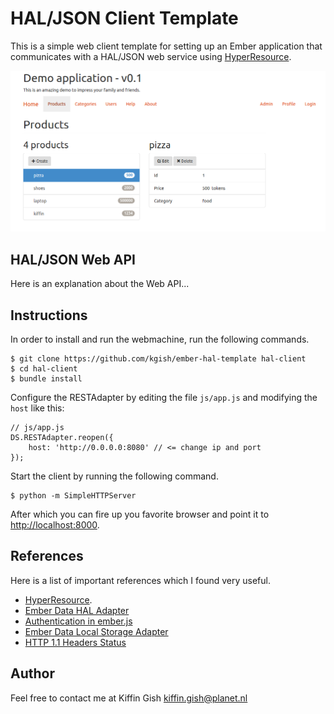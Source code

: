 # HAL/JSON Client Template

This is a simple web client template for setting up an Ember application that communicates with
a HAL/JSON web service using [HyperResource](https://github.com/gamache/hyperresource).

![](images/screenshot.png?raw=true)

## HAL/JSON Web API

Here is an explanation about the Web API...

## Instructions

In order to install and run the webmachine, run the following commands.

    $ git clone https://github.com/kgish/ember-hal-template hal-client
    $ cd hal-client
    $ bundle install

Configure the RESTAdapter by editing the file `js/app.js` and modifying the `host` like this:

    // js/app.js
    DS.RESTAdapter.reopen({
        host: 'http://0.0.0.0:8080' // <= change ip and port
    });

Start the client by running the following command.

    $ python -m SimpleHTTPServer

After which you can fire up you favorite browser and point it to [http://localhost:8000](http://localhost:8000).

## References

Here is a list of important references which I found very useful.

* [HyperResource](https://github.com/gamache/hyperresource).
* [Ember Data HAL Adapter](https://github.com/locks/ember-data-hal-adapter)
* [Authentication in ember.js](http://log.simplabs.com/post/53016599611/authentication-in-ember-js)
* [Ember Data Local Storage Adapter](https://github.com/kurko/ember-localstorage-adapter)
* [HTTP 1.1 Headers Status](http://upload.wikimedia.org/wikipedia/commons/8/88/Http-headers-status.png)

## Author

Feel free to contact me at Kiffin Gish <kiffin.gish@planet.nl>

